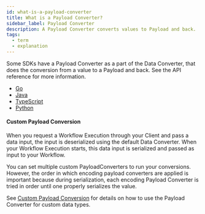 ```yaml
---
id: what-is-a-payload-converter
title: What is a Payload Converter?
sidebar_label: Payload Converter
description: A Payload Converter converts values to Payload and back.
tags:
  - term
  - explanation
---
```


Some SDKs have a Payload Converter as a part of the Data Converter, that does the conversion from a value to a Payload and back.
See the API reference for more information.

- [Go](https://pkg.go.dev/go.temporal.io/sdk@v1.20.0/converter#PayloadConverter)
- [Java](https://www.javadoc.io/doc/io.temporal/temporal-sdk/latest/io/temporal/common/converter/PayloadConverter.html)
- [TypeScript](https://typescript.temporal.io/api/classes/common.DefaultPayloadConverter#converters)
- [Python](https://python.temporal.io/temporalio.converter.PayloadConverter.html)

#### Custom Payload Conversion

When you request a Workflow Execution through your Client and pass a data input, the input is deserialized using the default Data Converter.
When your Workflow Execution starts, this data input is serialized and passed as input to your Workflow.

You can set multiple custom PayloadConverters to run your conversions. However, the order in which encoding payload converters are applied is important because during serialization, each encoding Payload Converter is tried in order until one properly serializes the value.

See [Custom Payload Conversion](/app-dev-context/custom-payload-conversion) for details on how to use the Payload Converter for custom data types.
